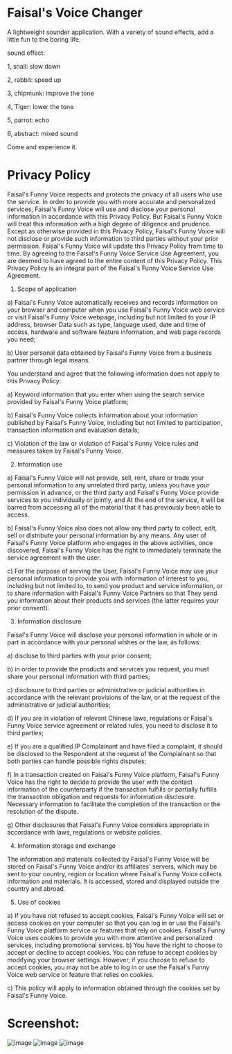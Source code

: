 # Faisal's Voice Changer
 
A lightweight sounder application. With a variety of sound effects, add a little fun to the boring life.

sound effect:

1, snail: slow down

2, rabbit: speed up

3, chipmunk: improve the tone

4, Tiger: lower the tone

5, parrot: echo

6, abstract: mixed sound

Come and experience it.

# Privacy Policy
Faisal's Funny Voice respects and protects the privacy of all users who use the service. In order to provide you with more accurate and personalized services, Faisal's Funny Voice will use and disclose your personal information in accordance with this Privacy Policy. But Faisal's Funny Voice will treat this information with a high degree of diligence and prudence. Except as otherwise provided in this Privacy Policy, Faisal's Funny Voice will not disclose or provide such information to third parties without your prior permission. Faisal's Funny Voice will update this Privacy Policy from time to time. By agreeing to the Faisal's Funny Voice Service Use Agreement, you are deemed to have agreed to the entire content of this Privacy Policy. This Privacy Policy is an integral part of the Faisal's Funny Voice Service Use Agreement.

1. Scope of application

a) Faisal's Funny Voice automatically receives and records information on your browser and computer when you use Faisal's Funny Voice web service or visit Faisal's Funny Voice webpage, including but not limited to your IP address, browser Data such as type, language used, date and time of access, hardware and software feature information, and web page records you need;

b) User personal data obtained by Faisal's Funny Voice from a business partner through legal means.

You understand and agree that the following information does not apply to this Privacy Policy:

a) Keyword information that you enter when using the search service provided by Faisal's Funny Voice platform;

b) Faisal's Funny Voice collects information about your information published by Faisal's Funny Voice, including but not limited to participation, transaction information and evaluation details;

c) Violation of the law or violation of Faisal's Funny Voice rules and measures taken by Faisal's Funny Voice.

2. Information use

a) Faisal's Funny Voice will not provide, sell, rent, share or trade your personal information to any unrelated third party, unless you have your permission in advance, or the third party and Faisal's Funny Voice provide services to you individually or jointly, and At the end of the service, it will be barred from accessing all of the material that it has previously been able to access.

b) Faisal's Funny Voice also does not allow any third party to collect, edit, sell or distribute your personal information by any means. Any user of Faisal's Funny Voice platform who engages in the above activities, once discovered, Faisal's Funny Voice has the right to immediately terminate the service agreement with the user.

c) For the purpose of serving the User, Faisal's Funny Voice may use your personal information to provide you with information of interest to you, including but not limited to, to send you product and service information, or to share information with Faisal's Funny Voice Partners so that They send you information about their products and services (the latter requires your prior consent).

3. Information disclosure

Faisal's Funny Voice will disclose your personal information in whole or in part in accordance with your personal wishes or the law, as follows:

a) disclose to third parties with your prior consent;

b) in order to provide the products and services you request, you must share your personal information with third parties;

c) disclosure to third parties or administrative or judicial authorities in accordance with the relevant provisions of the law, or at the request of the administrative or judicial authorities;

d) If you are in violation of relevant Chinese laws, regulations or Faisal's Funny Voice service agreement or related rules, you need to disclose it to third parties;

e) If you are a qualified IP Complainant and have filed a complaint, it should be disclosed to the Respondent at the request of the Complainant so that both parties can handle possible rights disputes;

f) In a transaction created on Faisal's Funny Voice platform, Faisal's Funny Voice has the right to decide to provide the user with the contact information of the counterparty if the transaction fulfills or partially fulfills the transaction obligation and requests for information disclosure. Necessary information to facilitate the completion of the transaction or the resolution of the dispute.

g) Other disclosures that Faisal's Funny Voice considers appropriate in accordance with laws, regulations or website policies.

4. Information storage and exchange

The information and materials collected by Faisal's Funny Voice will be stored on Faisal's Funny Voice and/or its affiliates' servers, which may be sent to your country, region or location where Faisal's Funny Voice collects information and materials. It is accessed, stored and displayed outside the country and abroad.

5. Use of cookies

a) If you have not refused to accept cookies, Faisal's Funny Voice will set or access cookies on your computer so that you can log in or use the Faisal's Funny Voice platform service or features that rely on cookies. Faisal's Funny Voice uses cookies to provide you with more attentive and personalized services, including promotional services.
b) You have the right to choose to accept or decline to accept cookies. You can refuse to accept cookies by modifying your browser settings. However, if you choose to refuse to accept cookies, you may not be able to log in or use the Faisal's Funny Voice web service or feature that relies on cookies.

c) This policy will apply to information obtained through the cookies set by Faisal's Funny Voice.

 # Screenshot: 
![image](https://github.com/ttvkenvin/Faisal-s-Funny-Voice/blob/master/sc/1.png)
![image](https://github.com/ttvkenvin/Faisal-s-Funny-Voice/blob/master/sc/2.png)
![image](https://github.com/ttvkenvin/Faisal-s-Funny-Voice/blob/master/sc/3.png)
